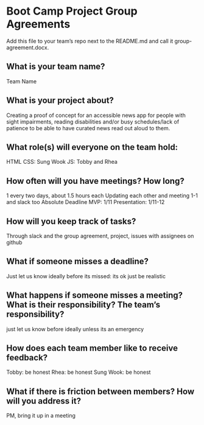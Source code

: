 # Boot Camp Project Group Agreements

Add this file to your team’s repo next to the README.md and call it group-agreement.docx.

## What is your team name? 
Team Name

## What is your project about?  

Creating a proof of concept for an accessible  news app for people with sight impairments, reading disabilities and/or busy schedules/lack of patience to be able to have curated news read out  aloud to them.

## What role(s) will everyone on the team hold:   
HTML CSS: Sung Wook
JS: Tobby and Rhea

## How often will you have meetings? How long? 
1 every two days, about 1.5 hours each
Updating each other and meeting 1-1 and slack too
Absolute Deadline MVP: 1/11
Presentation: 1/11-12

## How will you keep track of tasks? 
Through slack and the group agreement, project, issues with assignees on github

## What if someone misses a deadline? 
Just let us know ideally before its missed: its ok just be realistic

## What happens if someone misses a meeting?  What is their responsibility? The team’s responsibility?
just let us know before ideally unless its an emergency

## How does each team member like to receive feedback? 
Tobby: be honest
Rhea: be honest
Sung Wook: be honest

## What if there is friction between members?  How will you address it? 
PM, bring it up in a meeting




